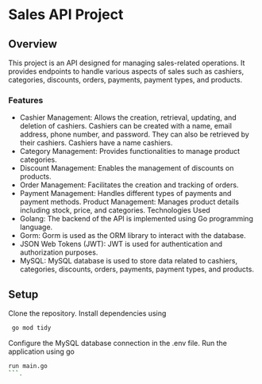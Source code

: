 # Sales API Project
## Overview

This project is an API designed for managing sales-related operations. It provides endpoints to handle various aspects of sales such as cashiers, categories, discounts, orders, payments, payment types, and products.

### Features

- Cashier Management: Allows the creation, retrieval, updating, and deletion of 
cashiers. Cashiers can be created with a name, email address, phone number, and password. They can also be retrieved by their cashiers. Cashiers have a name cashiers. 
- Category Management: Provides functionalities to manage product categories.
- Discount Management: Enables the management of discounts on products.
- Order Management: Facilitates the creation and tracking of orders.
- Payment Management: Handles different types of payments and payment methods.
Product Management: Manages product details including stock, price, and categories.
Technologies Used
- Golang: The backend of the API is implemented using Go programming language.
- Gorm: Gorm is used as the ORM library to interact with the database.
- JSON Web Tokens (JWT): JWT is used for authentication and authorization purposes.
- MySQL: MySQL database is used to store data related to cashiers, categories, discounts, orders, payments, payment types, and products.
## Setup
Clone the repository.
Install dependencies using
```sh
 go mod tidy
```
Configure the MySQL database connection in the .env file.
Run the application using go 
```sh
run main.go
```.
